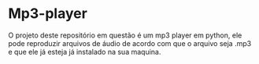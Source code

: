 # Mp3-player
O projeto deste repositório em questão é um mp3 player em python, ele pode reproduzir arquivos de áudio de acordo com que o arquivo seja .mp3 e que ele já esteja já instalado na sua maquina.

